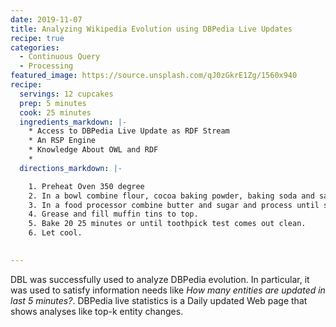 ```yaml
---
date: 2019-11-07
title: Analyzing Wikipedia Evolution using DBPedia Live Updates
recipe: true
categories:
  - Continuous Query
  - Processing
featured_image: https://source.unsplash.com/qJ0zGkrE1Zg/1560x940
recipe:
  servings: 12 cupcakes
  prep: 5 minutes
  cook: 25 minutes
  ingredients_markdown: |-
    * Access to DBPedia Live Update as RDF Stream
    * An RSP Engine
    * Knowledge About OWL and RDF
    * 
  directions_markdown: |-

    1. Preheat Oven 350 degree
    2. In a bowl combine flour, cocoa baking powder, baking soda and salt.
    3. In a food processor combine butter and sugar and process until smooth. Add the eggs, 4 oz. of chocolate pieces and vanilla. Add half of the flour mixture and ½ of the milk. Process and add the other half of the flour and the remainder of the milk. Slowly, add the hot water.
    4. Grease and fill muffin tins to top.
    5. Bake 20 25 minutes or until toothpick test comes out clean.
    6. Let cool.

 
---
```


DBL was successfully used to analyze DBPedia evolution. In particular,
it was used to satisfy information needs like *How many entities are
updated in last 5 minutes?*. DBPedia live statistics is a Daily updated
Web page that shows analyses like top-k entity changes.